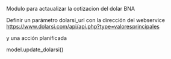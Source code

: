 Modulo para actaualizar la cotizacion del dolar BNA

Definir un parámetro dolarsi_url con la dirección del webservice https://www.dolarsi.com/api/api.php?type=valoresprincipales

y una acción planificada

model.update_dolarsi()
